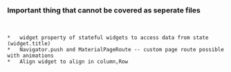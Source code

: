### Important thing that cannot be covered as seperate files  

<br>




    *   widget property of stateful widgets to access data from state (widget.title)
    *   Navigator.push and MaterialPageRoute -- custom page route possible with animations
    *   Align widget to align in column,Row
